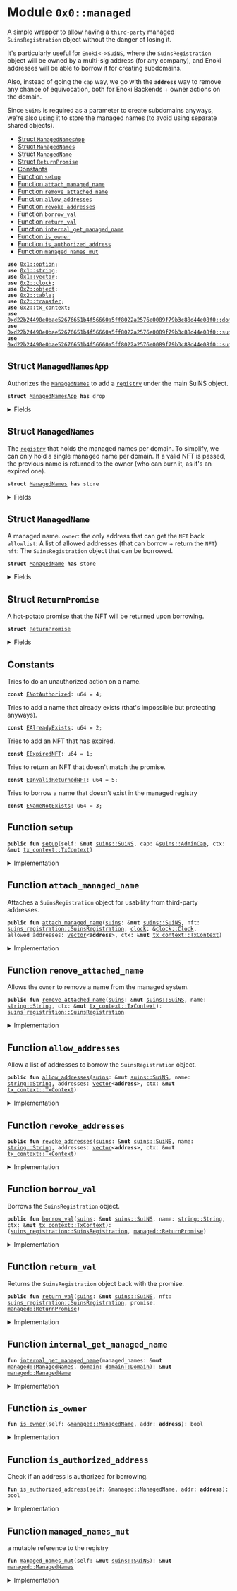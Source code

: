 
<a name="0x0_managed"></a>

# Module `0x0::managed`

A simple wrapper to allow having a <code>third-party</code> managed <code>SuinsRegistration</code> object
without the danger of losing it.

It's particularly useful for <code>Enoki&lt;-&gt;SuiNS</code>, where the <code>SuinsRegistration</code> object
will be owned by a multi-sig address (for any company), and Enoki addresses will be able to
borrow it for creating subdomains.

Also, instead of going the <code>cap</code> way, we go with the <code><b>address</b></code> way to remove any chance of
equivocation, both for Enoki Backends + owner actions on the domain.

Since <code>SuiNS</code> is required as a parameter to create subdomains anyways,
we're also using it to store the managed names (to avoid using separate shared objects).



-  [Struct `ManagedNamesApp`](#0x0_managed_ManagedNamesApp)
-  [Struct `ManagedNames`](#0x0_managed_ManagedNames)
-  [Struct `ManagedName`](#0x0_managed_ManagedName)
-  [Struct `ReturnPromise`](#0x0_managed_ReturnPromise)
-  [Constants](#@Constants_0)
-  [Function `setup`](#0x0_managed_setup)
-  [Function `attach_managed_name`](#0x0_managed_attach_managed_name)
-  [Function `remove_attached_name`](#0x0_managed_remove_attached_name)
-  [Function `allow_addresses`](#0x0_managed_allow_addresses)
-  [Function `revoke_addresses`](#0x0_managed_revoke_addresses)
-  [Function `borrow_val`](#0x0_managed_borrow_val)
-  [Function `return_val`](#0x0_managed_return_val)
-  [Function `internal_get_managed_name`](#0x0_managed_internal_get_managed_name)
-  [Function `is_owner`](#0x0_managed_is_owner)
-  [Function `is_authorized_address`](#0x0_managed_is_authorized_address)
-  [Function `managed_names_mut`](#0x0_managed_managed_names_mut)


<pre><code><b>use</b> <a href="dependencies/move-stdlib/option.md#0x1_option">0x1::option</a>;
<b>use</b> <a href="dependencies/move-stdlib/string.md#0x1_string">0x1::string</a>;
<b>use</b> <a href="dependencies/move-stdlib/vector.md#0x1_vector">0x1::vector</a>;
<b>use</b> <a href="dependencies/sui-framework/clock.md#0x2_clock">0x2::clock</a>;
<b>use</b> <a href="dependencies/sui-framework/object.md#0x2_object">0x2::object</a>;
<b>use</b> <a href="dependencies/sui-framework/table.md#0x2_table">0x2::table</a>;
<b>use</b> <a href="dependencies/sui-framework/transfer.md#0x2_transfer">0x2::transfer</a>;
<b>use</b> <a href="dependencies/sui-framework/tx_context.md#0x2_tx_context">0x2::tx_context</a>;
<b>use</b> <a href="dependencies/suins/domain.md#0xd22b24490e0bae52676651b4f56660a5ff8022a2576e0089f79b3c88d44e08f0_domain">0xd22b24490e0bae52676651b4f56660a5ff8022a2576e0089f79b3c88d44e08f0::domain</a>;
<b>use</b> <a href="dependencies/suins/suins.md#0xd22b24490e0bae52676651b4f56660a5ff8022a2576e0089f79b3c88d44e08f0_suins">0xd22b24490e0bae52676651b4f56660a5ff8022a2576e0089f79b3c88d44e08f0::suins</a>;
<b>use</b> <a href="dependencies/suins/suins_registration.md#0xd22b24490e0bae52676651b4f56660a5ff8022a2576e0089f79b3c88d44e08f0_suins_registration">0xd22b24490e0bae52676651b4f56660a5ff8022a2576e0089f79b3c88d44e08f0::suins_registration</a>;
</code></pre>



<a name="0x0_managed_ManagedNamesApp"></a>

## Struct `ManagedNamesApp`

Authorizes the <code><a href="managed.md#0x0_managed_ManagedNames">ManagedNames</a></code> to add a <code><a href="dependencies/suins/registry.md#0xd22b24490e0bae52676651b4f56660a5ff8022a2576e0089f79b3c88d44e08f0_registry">registry</a></code> under the main SuiNS object.


<pre><code><b>struct</b> <a href="managed.md#0x0_managed_ManagedNamesApp">ManagedNamesApp</a> <b>has</b> drop
</code></pre>



<details>
<summary>Fields</summary>


<dl>
<dt>
<code>dummy_field: bool</code>
</dt>
<dd>

</dd>
</dl>


</details>

<a name="0x0_managed_ManagedNames"></a>

## Struct `ManagedNames`

The <code><a href="dependencies/suins/registry.md#0xd22b24490e0bae52676651b4f56660a5ff8022a2576e0089f79b3c88d44e08f0_registry">registry</a></code> that holds the managed names per domain.
To simplify, we can only hold a single managed name per domain.
If a valid NFT is passed, the previous name is returned to the owner (who can burn it, as it's an expired one).


<pre><code><b>struct</b> <a href="managed.md#0x0_managed_ManagedNames">ManagedNames</a> <b>has</b> store
</code></pre>



<details>
<summary>Fields</summary>


<dl>
<dt>
<code>names: <a href="dependencies/sui-framework/table.md#0x2_table_Table">table::Table</a>&lt;<a href="dependencies/suins/domain.md#0xd22b24490e0bae52676651b4f56660a5ff8022a2576e0089f79b3c88d44e08f0_domain_Domain">domain::Domain</a>, <a href="managed.md#0x0_managed_ManagedName">managed::ManagedName</a>&gt;</code>
</dt>
<dd>

</dd>
</dl>


</details>

<a name="0x0_managed_ManagedName"></a>

## Struct `ManagedName`

A managed name.
<code>owner</code>: the only address that can get the <code>NFT</code> back
<code>allowlist</code>: A list of allowed addresses (that can borrow + return the <code>NFT</code>)
<code>nft</code>: The <code>SuinsRegistration</code> object that can be borrowed.


<pre><code><b>struct</b> <a href="managed.md#0x0_managed_ManagedName">ManagedName</a> <b>has</b> store
</code></pre>



<details>
<summary>Fields</summary>


<dl>
<dt>
<code>owner: <b>address</b></code>
</dt>
<dd>

</dd>
<dt>
<code>allowed_addresses: <a href="dependencies/move-stdlib/vector.md#0x1_vector">vector</a>&lt;<b>address</b>&gt;</code>
</dt>
<dd>

</dd>
<dt>
<code>nft: <a href="dependencies/move-stdlib/option.md#0x1_option_Option">option::Option</a>&lt;<a href="dependencies/suins/suins_registration.md#0xd22b24490e0bae52676651b4f56660a5ff8022a2576e0089f79b3c88d44e08f0_suins_registration_SuinsRegistration">suins_registration::SuinsRegistration</a>&gt;</code>
</dt>
<dd>

</dd>
</dl>


</details>

<a name="0x0_managed_ReturnPromise"></a>

## Struct `ReturnPromise`

A hot-potato promise that the NFT will be returned upon borrowing.


<pre><code><b>struct</b> <a href="managed.md#0x0_managed_ReturnPromise">ReturnPromise</a>
</code></pre>



<details>
<summary>Fields</summary>


<dl>
<dt>
<code>id: <a href="dependencies/sui-framework/object.md#0x2_object_ID">object::ID</a></code>
</dt>
<dd>

</dd>
</dl>


</details>

<a name="@Constants_0"></a>

## Constants


<a name="0x0_managed_ENotAuthorized"></a>

Tries to do an unauthorized action on a name.


<pre><code><b>const</b> <a href="managed.md#0x0_managed_ENotAuthorized">ENotAuthorized</a>: u64 = 4;
</code></pre>



<a name="0x0_managed_EAlreadyExists"></a>

Tries to add a name that already exists (that's impossible but protecting anyways).


<pre><code><b>const</b> <a href="managed.md#0x0_managed_EAlreadyExists">EAlreadyExists</a>: u64 = 2;
</code></pre>



<a name="0x0_managed_EExpiredNFT"></a>

Tries to add an NFT that has expired.


<pre><code><b>const</b> <a href="managed.md#0x0_managed_EExpiredNFT">EExpiredNFT</a>: u64 = 1;
</code></pre>



<a name="0x0_managed_EInvalidReturnedNFT"></a>

Tries to return an NFT that doesn't match the promise.


<pre><code><b>const</b> <a href="managed.md#0x0_managed_EInvalidReturnedNFT">EInvalidReturnedNFT</a>: u64 = 5;
</code></pre>



<a name="0x0_managed_ENameNotExists"></a>

Tries to borrow a name that doesn't exist in the managed registry


<pre><code><b>const</b> <a href="managed.md#0x0_managed_ENameNotExists">ENameNotExists</a>: u64 = 3;
</code></pre>



<a name="0x0_managed_setup"></a>

## Function `setup`



<pre><code><b>public</b> <b>fun</b> <a href="managed.md#0x0_managed_setup">setup</a>(self: &<b>mut</b> <a href="dependencies/suins/suins.md#0xd22b24490e0bae52676651b4f56660a5ff8022a2576e0089f79b3c88d44e08f0_suins_SuiNS">suins::SuiNS</a>, cap: &<a href="dependencies/suins/suins.md#0xd22b24490e0bae52676651b4f56660a5ff8022a2576e0089f79b3c88d44e08f0_suins_AdminCap">suins::AdminCap</a>, ctx: &<b>mut</b> <a href="dependencies/sui-framework/tx_context.md#0x2_tx_context_TxContext">tx_context::TxContext</a>)
</code></pre>



<details>
<summary>Implementation</summary>


<pre><code><b>public</b> <b>fun</b> <a href="managed.md#0x0_managed_setup">setup</a>(self: &<b>mut</b> SuiNS, cap: &AdminCap, ctx: &<b>mut</b> TxContext) {
    <a href="dependencies/suins/suins.md#0xd22b24490e0bae52676651b4f56660a5ff8022a2576e0089f79b3c88d44e08f0_suins_add_registry">suins::add_registry</a>(cap, self, <a href="managed.md#0x0_managed_ManagedNames">ManagedNames</a> {
        names: <a href="dependencies/sui-framework/table.md#0x2_table_new">table::new</a>(ctx)
    });
}
</code></pre>



</details>

<a name="0x0_managed_attach_managed_name"></a>

## Function `attach_managed_name`

Attaches a <code>SuinsRegistration</code> object for usability from third-party addresses.


<pre><code><b>public</b> <b>fun</b> <a href="managed.md#0x0_managed_attach_managed_name">attach_managed_name</a>(<a href="dependencies/suins/suins.md#0xd22b24490e0bae52676651b4f56660a5ff8022a2576e0089f79b3c88d44e08f0_suins">suins</a>: &<b>mut</b> <a href="dependencies/suins/suins.md#0xd22b24490e0bae52676651b4f56660a5ff8022a2576e0089f79b3c88d44e08f0_suins_SuiNS">suins::SuiNS</a>, nft: <a href="dependencies/suins/suins_registration.md#0xd22b24490e0bae52676651b4f56660a5ff8022a2576e0089f79b3c88d44e08f0_suins_registration_SuinsRegistration">suins_registration::SuinsRegistration</a>, <a href="dependencies/sui-framework/clock.md#0x2_clock">clock</a>: &<a href="dependencies/sui-framework/clock.md#0x2_clock_Clock">clock::Clock</a>, allowed_addresses: <a href="dependencies/move-stdlib/vector.md#0x1_vector">vector</a>&lt;<b>address</b>&gt;, ctx: &<b>mut</b> <a href="dependencies/sui-framework/tx_context.md#0x2_tx_context_TxContext">tx_context::TxContext</a>)
</code></pre>



<details>
<summary>Implementation</summary>


<pre><code><b>public</b> <b>fun</b> <a href="managed.md#0x0_managed_attach_managed_name">attach_managed_name</a>(
    <a href="dependencies/suins/suins.md#0xd22b24490e0bae52676651b4f56660a5ff8022a2576e0089f79b3c88d44e08f0_suins">suins</a>: &<b>mut</b> SuiNS,
    nft: SuinsRegistration,
    <a href="dependencies/sui-framework/clock.md#0x2_clock">clock</a>: &Clock,
    allowed_addresses: <a href="dependencies/move-stdlib/vector.md#0x1_vector">vector</a>&lt;<b>address</b>&gt;,
    ctx: &<b>mut</b> TxContext
) {
    <b>assert</b>!(!nft.has_expired(<a href="dependencies/sui-framework/clock.md#0x2_clock">clock</a>), <a href="managed.md#0x0_managed_EExpiredNFT">EExpiredNFT</a>);

    <b>let</b> managed_names = <a href="managed.md#0x0_managed_managed_names_mut">managed_names_mut</a>(<a href="dependencies/suins/suins.md#0xd22b24490e0bae52676651b4f56660a5ff8022a2576e0089f79b3c88d44e08f0_suins">suins</a>);

    <b>let</b> <a href="dependencies/suins/domain.md#0xd22b24490e0bae52676651b4f56660a5ff8022a2576e0089f79b3c88d44e08f0_domain">domain</a> = nft.<a href="dependencies/suins/domain.md#0xd22b24490e0bae52676651b4f56660a5ff8022a2576e0089f79b3c88d44e08f0_domain">domain</a>();

    // <b>if</b> the name exists. We check <b>if</b> it's expired, and <b>return</b> it <b>to</b> the owner.
    <b>if</b>(<a href="dependencies/sui-framework/table.md#0x2_table_contains">table::contains</a>(&managed_names.names, <a href="dependencies/suins/domain.md#0xd22b24490e0bae52676651b4f56660a5ff8022a2576e0089f79b3c88d44e08f0_domain">domain</a>)) {
        <b>let</b> existing = <a href="dependencies/sui-framework/table.md#0x2_table_remove">table::remove</a>(&<b>mut</b> managed_names.names, <a href="dependencies/suins/domain.md#0xd22b24490e0bae52676651b4f56660a5ff8022a2576e0089f79b3c88d44e08f0_domain">domain</a>);

        <b>let</b> <a href="managed.md#0x0_managed_ManagedName">ManagedName</a> { nft, allowed_addresses: _, owner } = existing;

        <b>let</b> existing_nft = <a href="dependencies/move-stdlib/option.md#0x1_option_destroy_some">option::destroy_some</a>(nft);

        <b>assert</b>!(existing_nft.has_expired(<a href="dependencies/sui-framework/clock.md#0x2_clock">clock</a>), <a href="managed.md#0x0_managed_EAlreadyExists">EAlreadyExists</a>);
        // <a href="dependencies/sui-framework/transfer.md#0x2_transfer">transfer</a> it back <b>to</b> the owner.
        <a href="dependencies/sui-framework/transfer.md#0x2_transfer_public_transfer">transfer::public_transfer</a>(existing_nft, owner);
    };

    // add the name <b>to</b> the <a href="managed.md#0x0_managed">managed</a> names list.
    managed_names.names.add(<a href="dependencies/suins/domain.md#0xd22b24490e0bae52676651b4f56660a5ff8022a2576e0089f79b3c88d44e08f0_domain">domain</a>, <a href="managed.md#0x0_managed_ManagedName">ManagedName</a> {
        owner: sender(ctx),
        allowed_addresses,
        nft: <a href="dependencies/move-stdlib/option.md#0x1_option_some">option::some</a>(nft)
    });
}
</code></pre>



</details>

<a name="0x0_managed_remove_attached_name"></a>

## Function `remove_attached_name`

Allows the <code>owner</code> to remove a name from the managed system.


<pre><code><b>public</b> <b>fun</b> <a href="managed.md#0x0_managed_remove_attached_name">remove_attached_name</a>(<a href="dependencies/suins/suins.md#0xd22b24490e0bae52676651b4f56660a5ff8022a2576e0089f79b3c88d44e08f0_suins">suins</a>: &<b>mut</b> <a href="dependencies/suins/suins.md#0xd22b24490e0bae52676651b4f56660a5ff8022a2576e0089f79b3c88d44e08f0_suins_SuiNS">suins::SuiNS</a>, name: <a href="dependencies/move-stdlib/string.md#0x1_string_String">string::String</a>, ctx: &<b>mut</b> <a href="dependencies/sui-framework/tx_context.md#0x2_tx_context_TxContext">tx_context::TxContext</a>): <a href="dependencies/suins/suins_registration.md#0xd22b24490e0bae52676651b4f56660a5ff8022a2576e0089f79b3c88d44e08f0_suins_registration_SuinsRegistration">suins_registration::SuinsRegistration</a>
</code></pre>



<details>
<summary>Implementation</summary>


<pre><code><b>public</b> <b>fun</b> <a href="managed.md#0x0_managed_remove_attached_name">remove_attached_name</a>(
    <a href="dependencies/suins/suins.md#0xd22b24490e0bae52676651b4f56660a5ff8022a2576e0089f79b3c88d44e08f0_suins">suins</a>: &<b>mut</b> SuiNS,
    name: String,
    ctx: &<b>mut</b> TxContext
): SuinsRegistration {
    <b>let</b> managed_names = <a href="managed.md#0x0_managed_managed_names_mut">managed_names_mut</a>(<a href="dependencies/suins/suins.md#0xd22b24490e0bae52676651b4f56660a5ff8022a2576e0089f79b3c88d44e08f0_suins">suins</a>);
    <b>let</b> <a href="dependencies/suins/domain.md#0xd22b24490e0bae52676651b4f56660a5ff8022a2576e0089f79b3c88d44e08f0_domain">domain</a> = <a href="dependencies/suins/domain.md#0xd22b24490e0bae52676651b4f56660a5ff8022a2576e0089f79b3c88d44e08f0_domain_new">domain::new</a>(name);

    <b>assert</b>!(<a href="dependencies/sui-framework/table.md#0x2_table_contains">table::contains</a>(&managed_names.names, <a href="dependencies/suins/domain.md#0xd22b24490e0bae52676651b4f56660a5ff8022a2576e0089f79b3c88d44e08f0_domain">domain</a>), <a href="managed.md#0x0_managed_ENameNotExists">ENameNotExists</a>);
    <b>let</b> existing = managed_names.names.remove(<a href="dependencies/suins/domain.md#0xd22b24490e0bae52676651b4f56660a5ff8022a2576e0089f79b3c88d44e08f0_domain">domain</a>);

    <b>assert</b>!(<a href="managed.md#0x0_managed_is_owner">is_owner</a>(&existing, sender(ctx)), <a href="managed.md#0x0_managed_ENotAuthorized">ENotAuthorized</a>);

    <b>let</b> <a href="managed.md#0x0_managed_ManagedName">ManagedName</a> { nft, allowed_addresses: _, owner: _ } = existing;

    <a href="dependencies/move-stdlib/option.md#0x1_option_destroy_some">option::destroy_some</a>(nft)
}
</code></pre>



</details>

<a name="0x0_managed_allow_addresses"></a>

## Function `allow_addresses`

Allow a list of addresses to borrow the <code>SuinsRegistration</code> object.


<pre><code><b>public</b> <b>fun</b> <a href="managed.md#0x0_managed_allow_addresses">allow_addresses</a>(<a href="dependencies/suins/suins.md#0xd22b24490e0bae52676651b4f56660a5ff8022a2576e0089f79b3c88d44e08f0_suins">suins</a>: &<b>mut</b> <a href="dependencies/suins/suins.md#0xd22b24490e0bae52676651b4f56660a5ff8022a2576e0089f79b3c88d44e08f0_suins_SuiNS">suins::SuiNS</a>, name: <a href="dependencies/move-stdlib/string.md#0x1_string_String">string::String</a>, addresses: <a href="dependencies/move-stdlib/vector.md#0x1_vector">vector</a>&lt;<b>address</b>&gt;, ctx: &<b>mut</b> <a href="dependencies/sui-framework/tx_context.md#0x2_tx_context_TxContext">tx_context::TxContext</a>)
</code></pre>



<details>
<summary>Implementation</summary>


<pre><code><b>public</b> <b>fun</b> <a href="managed.md#0x0_managed_allow_addresses">allow_addresses</a>(
    <a href="dependencies/suins/suins.md#0xd22b24490e0bae52676651b4f56660a5ff8022a2576e0089f79b3c88d44e08f0_suins">suins</a>: &<b>mut</b> SuiNS,
    name: String,
    <b>mut</b> addresses: <a href="dependencies/move-stdlib/vector.md#0x1_vector">vector</a>&lt;<b>address</b>&gt;,
    ctx: &<b>mut</b> TxContext
) {
    <b>let</b> existing = <a href="managed.md#0x0_managed_internal_get_managed_name">internal_get_managed_name</a>(<a href="managed.md#0x0_managed_managed_names_mut">managed_names_mut</a>(<a href="dependencies/suins/suins.md#0xd22b24490e0bae52676651b4f56660a5ff8022a2576e0089f79b3c88d44e08f0_suins">suins</a>), <a href="dependencies/suins/domain.md#0xd22b24490e0bae52676651b4f56660a5ff8022a2576e0089f79b3c88d44e08f0_domain_new">domain::new</a>(name));
    <b>assert</b>!(<a href="managed.md#0x0_managed_is_owner">is_owner</a>(existing, sender(ctx)), <a href="managed.md#0x0_managed_ENotAuthorized">ENotAuthorized</a>);

    <b>while</b>(addresses.length() &gt; 0) {
        <b>let</b> addr = addresses.pop_back();

        <b>if</b>(!existing.allowed_addresses.contains(&addr)) {
            existing.allowed_addresses.push_back(addr);
        }
    }
}
</code></pre>



</details>

<a name="0x0_managed_revoke_addresses"></a>

## Function `revoke_addresses`



<pre><code><b>public</b> <b>fun</b> <a href="managed.md#0x0_managed_revoke_addresses">revoke_addresses</a>(<a href="dependencies/suins/suins.md#0xd22b24490e0bae52676651b4f56660a5ff8022a2576e0089f79b3c88d44e08f0_suins">suins</a>: &<b>mut</b> <a href="dependencies/suins/suins.md#0xd22b24490e0bae52676651b4f56660a5ff8022a2576e0089f79b3c88d44e08f0_suins_SuiNS">suins::SuiNS</a>, name: <a href="dependencies/move-stdlib/string.md#0x1_string_String">string::String</a>, addresses: <a href="dependencies/move-stdlib/vector.md#0x1_vector">vector</a>&lt;<b>address</b>&gt;, ctx: &<b>mut</b> <a href="dependencies/sui-framework/tx_context.md#0x2_tx_context_TxContext">tx_context::TxContext</a>)
</code></pre>



<details>
<summary>Implementation</summary>


<pre><code><b>public</b> <b>fun</b> <a href="managed.md#0x0_managed_revoke_addresses">revoke_addresses</a>(
    <a href="dependencies/suins/suins.md#0xd22b24490e0bae52676651b4f56660a5ff8022a2576e0089f79b3c88d44e08f0_suins">suins</a>: &<b>mut</b> SuiNS,
    name: String,
    <b>mut</b> addresses: <a href="dependencies/move-stdlib/vector.md#0x1_vector">vector</a>&lt;<b>address</b>&gt;,
    ctx: &<b>mut</b> TxContext
) {
    <b>let</b> existing = <a href="managed.md#0x0_managed_internal_get_managed_name">internal_get_managed_name</a>(<a href="managed.md#0x0_managed_managed_names_mut">managed_names_mut</a>(<a href="dependencies/suins/suins.md#0xd22b24490e0bae52676651b4f56660a5ff8022a2576e0089f79b3c88d44e08f0_suins">suins</a>), <a href="dependencies/suins/domain.md#0xd22b24490e0bae52676651b4f56660a5ff8022a2576e0089f79b3c88d44e08f0_domain_new">domain::new</a>(name));
    <b>assert</b>!(<a href="managed.md#0x0_managed_is_owner">is_owner</a>(existing, sender(ctx)), <a href="managed.md#0x0_managed_ENotAuthorized">ENotAuthorized</a>);

    <b>while</b>(addresses.length() &gt; 0) {
        <b>let</b> addr = addresses.pop_back();

        <b>let</b> (has_address, index) = existing.allowed_addresses.index_of(&addr);

        <b>if</b> (has_address) {
            existing.allowed_addresses.remove(index);
        }
    }
}
</code></pre>



</details>

<a name="0x0_managed_borrow_val"></a>

## Function `borrow_val`

Borrows the <code>SuinsRegistration</code> object.


<pre><code><b>public</b> <b>fun</b> <a href="managed.md#0x0_managed_borrow_val">borrow_val</a>(<a href="dependencies/suins/suins.md#0xd22b24490e0bae52676651b4f56660a5ff8022a2576e0089f79b3c88d44e08f0_suins">suins</a>: &<b>mut</b> <a href="dependencies/suins/suins.md#0xd22b24490e0bae52676651b4f56660a5ff8022a2576e0089f79b3c88d44e08f0_suins_SuiNS">suins::SuiNS</a>, name: <a href="dependencies/move-stdlib/string.md#0x1_string_String">string::String</a>, ctx: &<b>mut</b> <a href="dependencies/sui-framework/tx_context.md#0x2_tx_context_TxContext">tx_context::TxContext</a>): (<a href="dependencies/suins/suins_registration.md#0xd22b24490e0bae52676651b4f56660a5ff8022a2576e0089f79b3c88d44e08f0_suins_registration_SuinsRegistration">suins_registration::SuinsRegistration</a>, <a href="managed.md#0x0_managed_ReturnPromise">managed::ReturnPromise</a>)
</code></pre>



<details>
<summary>Implementation</summary>


<pre><code><b>public</b> <b>fun</b> <a href="managed.md#0x0_managed_borrow_val">borrow_val</a>(
    <a href="dependencies/suins/suins.md#0xd22b24490e0bae52676651b4f56660a5ff8022a2576e0089f79b3c88d44e08f0_suins">suins</a>: &<b>mut</b> SuiNS,
    name: String,
    ctx: &<b>mut</b> TxContext
): (SuinsRegistration, <a href="managed.md#0x0_managed_ReturnPromise">ReturnPromise</a>) {
    <b>let</b> existing = <a href="managed.md#0x0_managed_internal_get_managed_name">internal_get_managed_name</a>(<a href="managed.md#0x0_managed_managed_names_mut">managed_names_mut</a>(<a href="dependencies/suins/suins.md#0xd22b24490e0bae52676651b4f56660a5ff8022a2576e0089f79b3c88d44e08f0_suins">suins</a>), <a href="dependencies/suins/domain.md#0xd22b24490e0bae52676651b4f56660a5ff8022a2576e0089f79b3c88d44e08f0_domain_new">domain::new</a>(name));

    <b>assert</b>!(<a href="managed.md#0x0_managed_is_authorized_address">is_authorized_address</a>(existing, sender(ctx)), <a href="managed.md#0x0_managed_ENotAuthorized">ENotAuthorized</a>);

    <b>let</b> nft = <a href="dependencies/move-stdlib/option.md#0x1_option_extract">option::extract</a>(&<b>mut</b> existing.nft);
    <b>let</b> id = <a href="dependencies/sui-framework/object.md#0x2_object_id">object::id</a>(&nft);

    (nft, <a href="managed.md#0x0_managed_ReturnPromise">ReturnPromise</a> {
        id
    })
}
</code></pre>



</details>

<a name="0x0_managed_return_val"></a>

## Function `return_val`

Returns the <code>SuinsRegistration</code> object back with the promise.


<pre><code><b>public</b> <b>fun</b> <a href="managed.md#0x0_managed_return_val">return_val</a>(<a href="dependencies/suins/suins.md#0xd22b24490e0bae52676651b4f56660a5ff8022a2576e0089f79b3c88d44e08f0_suins">suins</a>: &<b>mut</b> <a href="dependencies/suins/suins.md#0xd22b24490e0bae52676651b4f56660a5ff8022a2576e0089f79b3c88d44e08f0_suins_SuiNS">suins::SuiNS</a>, nft: <a href="dependencies/suins/suins_registration.md#0xd22b24490e0bae52676651b4f56660a5ff8022a2576e0089f79b3c88d44e08f0_suins_registration_SuinsRegistration">suins_registration::SuinsRegistration</a>, promise: <a href="managed.md#0x0_managed_ReturnPromise">managed::ReturnPromise</a>)
</code></pre>



<details>
<summary>Implementation</summary>


<pre><code><b>public</b> <b>fun</b> <a href="managed.md#0x0_managed_return_val">return_val</a>(
    <a href="dependencies/suins/suins.md#0xd22b24490e0bae52676651b4f56660a5ff8022a2576e0089f79b3c88d44e08f0_suins">suins</a>: &<b>mut</b> SuiNS,
    nft: SuinsRegistration,
    promise: <a href="managed.md#0x0_managed_ReturnPromise">ReturnPromise</a>
) {
    <b>let</b> <a href="managed.md#0x0_managed_ReturnPromise">ReturnPromise</a> { id } = promise;
    <b>assert</b>!(<a href="dependencies/sui-framework/object.md#0x2_object_id">object::id</a>(&nft) == id, <a href="managed.md#0x0_managed_EInvalidReturnedNFT">EInvalidReturnedNFT</a>);

    <b>let</b> existing = <a href="managed.md#0x0_managed_internal_get_managed_name">internal_get_managed_name</a>(<a href="managed.md#0x0_managed_managed_names_mut">managed_names_mut</a>(<a href="dependencies/suins/suins.md#0xd22b24490e0bae52676651b4f56660a5ff8022a2576e0089f79b3c88d44e08f0_suins">suins</a>), nft.<a href="dependencies/suins/domain.md#0xd22b24490e0bae52676651b4f56660a5ff8022a2576e0089f79b3c88d44e08f0_domain">domain</a>());

    // <b>return</b> the NFT back.
    <a href="dependencies/move-stdlib/option.md#0x1_option_fill">option::fill</a>(&<b>mut</b> existing.nft, nft)
}
</code></pre>



</details>

<a name="0x0_managed_internal_get_managed_name"></a>

## Function `internal_get_managed_name`



<pre><code><b>fun</b> <a href="managed.md#0x0_managed_internal_get_managed_name">internal_get_managed_name</a>(managed_names: &<b>mut</b> <a href="managed.md#0x0_managed_ManagedNames">managed::ManagedNames</a>, <a href="dependencies/suins/domain.md#0xd22b24490e0bae52676651b4f56660a5ff8022a2576e0089f79b3c88d44e08f0_domain">domain</a>: <a href="dependencies/suins/domain.md#0xd22b24490e0bae52676651b4f56660a5ff8022a2576e0089f79b3c88d44e08f0_domain_Domain">domain::Domain</a>): &<b>mut</b> <a href="managed.md#0x0_managed_ManagedName">managed::ManagedName</a>
</code></pre>



<details>
<summary>Implementation</summary>


<pre><code><b>fun</b> <a href="managed.md#0x0_managed_internal_get_managed_name">internal_get_managed_name</a>(managed_names: &<b>mut</b> <a href="managed.md#0x0_managed_ManagedNames">ManagedNames</a>, <a href="dependencies/suins/domain.md#0xd22b24490e0bae52676651b4f56660a5ff8022a2576e0089f79b3c88d44e08f0_domain">domain</a>: Domain): &<b>mut</b> <a href="managed.md#0x0_managed_ManagedName">ManagedName</a> {
    <b>assert</b>!(managed_names.names.contains(<a href="dependencies/suins/domain.md#0xd22b24490e0bae52676651b4f56660a5ff8022a2576e0089f79b3c88d44e08f0_domain">domain</a>), <a href="managed.md#0x0_managed_ENameNotExists">ENameNotExists</a>);

    &<b>mut</b> managed_names.names[<a href="dependencies/suins/domain.md#0xd22b24490e0bae52676651b4f56660a5ff8022a2576e0089f79b3c88d44e08f0_domain">domain</a>]
}
</code></pre>



</details>

<a name="0x0_managed_is_owner"></a>

## Function `is_owner`



<pre><code><b>fun</b> <a href="managed.md#0x0_managed_is_owner">is_owner</a>(self: &<a href="managed.md#0x0_managed_ManagedName">managed::ManagedName</a>, addr: <b>address</b>): bool
</code></pre>



<details>
<summary>Implementation</summary>


<pre><code><b>fun</b> <a href="managed.md#0x0_managed_is_owner">is_owner</a>(self: &<a href="managed.md#0x0_managed_ManagedName">ManagedName</a>, addr: <b>address</b>): bool {
    self.owner == addr
}
</code></pre>



</details>

<a name="0x0_managed_is_authorized_address"></a>

## Function `is_authorized_address`

Check if an address is authorized for borrowing.


<pre><code><b>fun</b> <a href="managed.md#0x0_managed_is_authorized_address">is_authorized_address</a>(self: &<a href="managed.md#0x0_managed_ManagedName">managed::ManagedName</a>, addr: <b>address</b>): bool
</code></pre>



<details>
<summary>Implementation</summary>


<pre><code><b>fun</b> <a href="managed.md#0x0_managed_is_authorized_address">is_authorized_address</a>(self: &<a href="managed.md#0x0_managed_ManagedName">ManagedName</a>, addr: <b>address</b>): bool {
    self.owner == addr || self.allowed_addresses.contains(&addr)
}
</code></pre>



</details>

<a name="0x0_managed_managed_names_mut"></a>

## Function `managed_names_mut`

a mutable reference to the registry


<pre><code><b>fun</b> <a href="managed.md#0x0_managed_managed_names_mut">managed_names_mut</a>(self: &<b>mut</b> <a href="dependencies/suins/suins.md#0xd22b24490e0bae52676651b4f56660a5ff8022a2576e0089f79b3c88d44e08f0_suins_SuiNS">suins::SuiNS</a>): &<b>mut</b> <a href="managed.md#0x0_managed_ManagedNames">managed::ManagedNames</a>
</code></pre>



<details>
<summary>Implementation</summary>


<pre><code><b>fun</b> <a href="managed.md#0x0_managed_managed_names_mut">managed_names_mut</a>(self: &<b>mut</b> SuiNS): &<b>mut</b> <a href="managed.md#0x0_managed_ManagedNames">ManagedNames</a> {
    <a href="dependencies/suins/suins.md#0xd22b24490e0bae52676651b4f56660a5ff8022a2576e0089f79b3c88d44e08f0_suins_app_registry_mut">suins::app_registry_mut</a>&lt;<a href="managed.md#0x0_managed_ManagedNamesApp">ManagedNamesApp</a>, <a href="managed.md#0x0_managed_ManagedNames">ManagedNames</a>&gt;(<a href="managed.md#0x0_managed_ManagedNamesApp">ManagedNamesApp</a> {}, self)
}
</code></pre>



</details>
